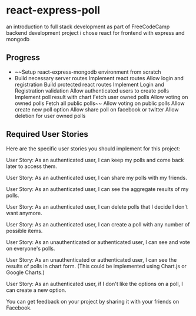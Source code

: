 # react-express-poll

an introduction to full stack development as part of FreeCodeCamp backend development project
i chose react for frontend with express and mongodb

## Progress

 - ~~Setup react-express-mongodb environment from scratch
 -  Build necessary server routes
 Implement react routes 
 Allow login and registration
 Build protected react routes
 Implement Login and Registration validation
 Allow authenticated users to create polls
 Implement poll result with chart
 Fetch user owned polls
 Allow voting on owned polls
 Fetch all public polls~~
 Allow voting on public polls
 Allow create new poll option
 Allow share poll on facebook or twitter
 Allow deletion for user owned polls

## Required User Stories
Here are the specific user stories you should implement for this project:

User Story: As an authenticated user, I can keep my polls and come back later to access them.

User Story: As an authenticated user, I can share my polls with my friends.

User Story: As an authenticated user, I can see the aggregate results of my polls.

User Story: As an authenticated user, I can delete polls that I decide I don't want anymore.

User Story: As an authenticated user, I can create a poll with any number of possible items.

User Story: As an unauthenticated or authenticated user, I can see and vote on everyone's polls.

User Story: As an unauthenticated or authenticated user, I can see the results of polls in chart form. (This could be implemented using Chart.js or Google Charts.)

User Story: As an authenticated user, if I don't like the options on a poll, I can create a new option.

You can get feedback on your project by sharing it with your friends on Facebook.


